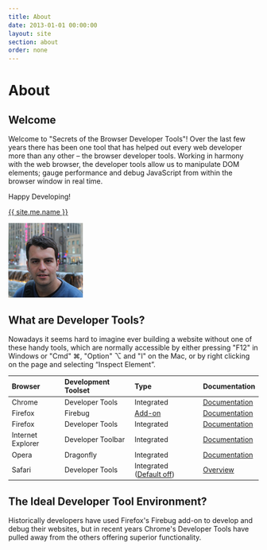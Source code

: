 ```yaml
---
title: About
date: 2013-01-01 00:00:00
layout: site
section: about
order: none
---
```


# About #

## Welcome ##

Welcome to "Secrets of the Browser Developer Tools"! Over the last few years there has been one tool that has helped out every web developer more than any other – the browser developer tools. Working in harmony with the web browser, the developer tools allow us to manipulate DOM elements; gauge performance and debug JavaScript from within the browser window in real time.

Happy Developing!

<a href="{{ site.social.twitter_url }}" target="_blank">{{ site.me.name }}</a>

<div class="image"><img src="/assets/img/about/andi-small.jpg" width="150" height="150" class="avatar" /></div>

## What are Developer Tools? ##

Nowadays it seems hard to imagine ever building a website without one of these handy tools, which are normally accessible by either pressing "F12" in Windows or "Cmd" ⌘, "Option" ⌥ and "I" on the Mac, or by right clicking on the page and selecting “Inspect Element”.

Browser|Development Toolset|Type|Documentation
:----|:----|:----|:----
Chrome|Developer Tools|Integrated|[Documentation](http://code.google.com/chrome/devtools/docs/overview.html)
Firefox|Firebug|[Add-on](http://www.getfirebug.com)|[Documentation](http://getfirebug.com/wiki/index.php/Main_Page)
Firefox|Developer Tools|Integrated|[Documentation](https://developer.mozilla.org/en-US/docs/Tools)
Internet Explorer|Developer Toolbar|Integrated|[Documentation](http://msdn.microsoft.com/en-us/library/gg589507\(v=VS.85\).aspx)
Opera|Dragonfly|Integrated|[Documentation](http://www.opera.com/dragonfly/documentation/)
Safari|Developer Tools|Integrated ([Default off](http://developer.apple.com/library/safari/#documentation/appleapplications/Conceptual/Safari_Developer_Guide/2SafariDeveloperTools/SafariDeveloperTools.html#//apple_ref/doc/uid/TP40007874-CH3-SW7))|[Overview](http://developer.apple.com/library/safari/#documentation/appleapplications/Conceptual/Safari_Developer_Guide/2SafariDeveloperTools/SafariDeveloperTools.html)

## The Ideal Developer Tool Environment? ##

Historically developers have used Firefox's Firebug add-on to develop and debug their websites, but in recent years Chrome's Developer Tools have pulled away from the others offering superior functionality.

